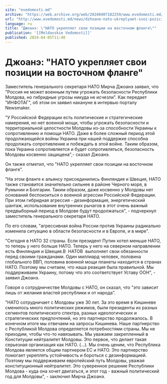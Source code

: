 ```yaml
---
site: "evedomosti.md"
archive: "https://web.archive.org/web/20240407182259/www.evedomosti.md/news/dzhoane-nato-ukreplyaet-svoi-pozicii-na-vostochnom-flange"
url: "http://www.evedomosti.md/news/dzhoane-nato-ukreplyaet-svoi-pozicii-na-vostochnom-flange"
language: ru
title: "Джоанэ: \"НАТО укрепляет свои позиции на восточном фланге\""
publication: '[[Moldavskie Vedomosti]]'
published: 2024-04-05T11:40
---
```


# Джоанэ: "НАТО укрепляет свои позиции на восточном фланге"

Заместитель генерального секретаря НАТО Мирча Джоанэ заявил, что "Россия не может военным путем угрожать безопасности Республики Молдова, но гибридные угрозы никуда не исчезли". Как передает "ИНФОТАГ", об этом он заявил накануне в интервью порталу Newsmaker.

"У Российской Федерации есть политические и стратегические намерения, но нет военной мощи, чтобы угрожать безопасности и территориальной целостности Молдовы из-за способности Украины к сопротивлению и помощи НАТО. Даже в более сложный период этой продолжающейся войны Украина при нашей поддержке способна продолжать сопротивление и побеждать в этой войне. Таким образом, пока Украина сопротивляется и будет сопротивляться, безопасность Молдовы косвенно защищена",- сказал Джоанэ.

Он также отметил, что "НАТО укрепляет свои позиции на восточном фланге".

"На этом фланге к альянсу присоединились Финляндия и Швеция, НАТО также становится значительно сильнее в районе Черного моря, в Румынии и Болгарии. Таким образом, даже косвенно у Молдовы нет оснований беспокоиться о военной агрессии Российской Федерации. При этом гибридная агрессия - дезинформация, энергетический шантаж, использование внутренних рычагов в этот очень важный предвыборный период в Молдове будут продолжаться", - подчеркнул заместитель генерального секретаря НАТО.

По его словам, "агрессивная война России против Украины радикально изменила ситуацию в области безопасности и в Европе, и в мире".

"Сегодня в НАТО 32 страны. Если президент Путин хотел меньше НАТО, то теперь у него больше НАТО. Теперь у него на северном направлении есть Финляндия и Швеция.В  НАТОВ  выполняет свои обязанности перед своими гражданами. Один миллиард человек, половина глобального ВВП, половина военной мощи планеты находится в странах НАТО. Поэтому мы считаем, что наша реакция была правильной. Мы поддерживаем Украину, потому что это соответствует Уставу ООН", - заявил Джоанэ.

Говоря о сотрудничестве Молдовы с НАТО, он сказал, что "это зависит лишь от желания властей республики и от народа".

"НАТО сотрудничает с Молдовы уже 30 лет. За это время в Кишиневе сменилось много политических режимов, были президенты из разных сегментов политического спектра, разных идеологических и стратегических предпочтений, но это партнерство продолжалось. В конечном итоге мы отвечаем на запросы Кишинева. Наше партнерство с Республикой Молдова определяется потребностями страны. Мы не приходим, чтобы что-то навязывать. Мы уважаем закрепленный в Конституции нейтралитет Молдовы. Это первое, что делает такая серьезная организация как НАТО. (...). Мы очень ценим, что Республика Молдова является общим партнером ЕС и НАТО. Это партнерство помогает укреплять устойчивость и бороться с дезинформацией. Поэтому мы поддерживаем европейский путь Молдовы, уважая конституционный нейтралитет. Это суверенное решение Республики Молдова - куда она хочет двигаться, и этот год - важный политический год для Молдовы", - заключил Мирча Джоанэ.